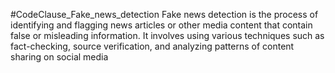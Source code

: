 #CodeClause_Fake_news_detection
Fake news detection is the process of identifying and flagging news articles or other media content that contain false or misleading information. It involves using various techniques such as fact-checking, source verification, and analyzing patterns of content sharing on social media
